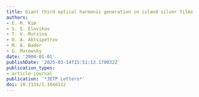 ```yaml
---
title: Giant third optical harmonic generation in island silver films
authors:
- E. M. Kim
- S. S. Elovikov
- T. V. Murzina
- O. A. Aktsipetrov
- M. A. Bader
- G. Marowsky
date: '2004-01-01'
publishDate: '2025-03-14T15:51:13.170032Z'
publication_types:
- article-journal
publication: '*JETP Letters*'
doi: 10.1134/1.1846112
---
```

